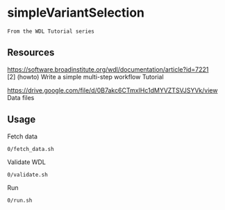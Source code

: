 simpleVariantSelection
======================

    From the WDL Tutorial series


Resources
---------

https://software.broadinstitute.org/wdl/documentation/article?id=7221  
[2] (howto) Write a simple multi-step workflow
Tutorial 

https://drive.google.com/file/d/0B7akc6CTmxIHc1dMYVZTSVJSYVk/view  
Data files


Usage
-----

Fetch data

    0/fetch_data.sh

Validate WDL

    0/validate.sh

Run

    0/run.sh
